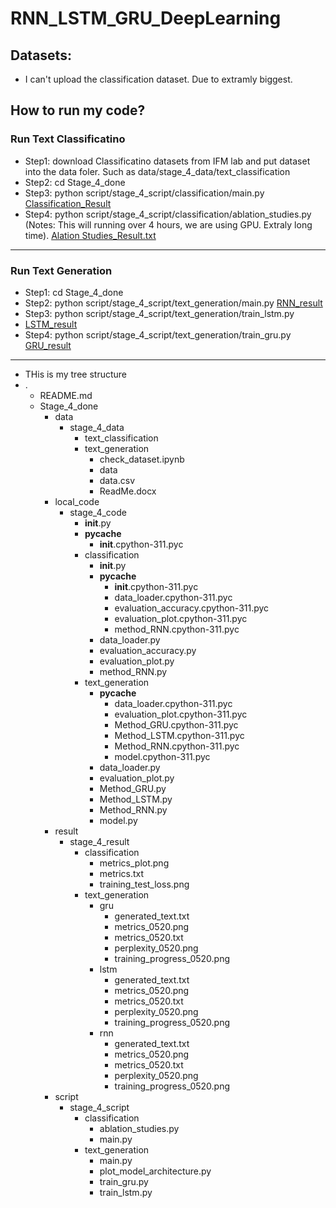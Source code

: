 # RNN_LSTM_GRU_DeepLearning

## Datasets: 
- I can't upload the classification dataset. Due to extramly biggest.

## How to run my code?

### Run Text Classificatino

- Step1: download Classificatino datasets from IFM lab and put dataset into the data foler. Such as data/stage_4_data/text_classification
- Step2: cd Stage_4_done
- Step3: python script/stage_4_script/classification/main.py
[Classification_Result](Stage_4_done/result/stage_4_result/classification)
- Step4: python script/stage_4_script/classification/ablation_studies.py  (Notes: This will running over 4 hours, we are using GPU. Extraly long time).
[Alation Studies_Result.txt](output.txt)
---

### Run Text Generation
- Step1: cd Stage_4_done
- Step2: python script/stage_4_script/text_generation/main.py
[RNN_result](Stage_4_done/result/stage_4_result/text_generation/rnn)
- Step3: python script/stage_4_script/text_generation/train_lstm.py
- [LSTM_result](Stage_4_done/result/stage_4_result/text_generation/lstm)
- Step4: python script/stage_4_script/text_generation/train_gru.py
[GRU_result](Stage_4_done/result/stage_4_result/text_generation/gru)
---

- THis is my tree structure
- .
  - README.md
  - Stage_4_done
    - data
      - stage_4_data
        - text_classification
        - text_generation
          - check_dataset.ipynb
          - data
          - data.csv
          - ReadMe.docx
    - local_code
      - stage_4_code
        - __init__.py
        - __pycache__
          - __init__.cpython-311.pyc
        - classification
          - __init__.py
          - __pycache__
            - __init__.cpython-311.pyc
            - data_loader.cpython-311.pyc
            - evaluation_accuracy.cpython-311.pyc
            - evaluation_plot.cpython-311.pyc
            - method_RNN.cpython-311.pyc
          - data_loader.py
          - evaluation_accuracy.py
          - evaluation_plot.py
          - method_RNN.py
        - text_generation
          - __pycache__
            - data_loader.cpython-311.pyc
            - evaluation_plot.cpython-311.pyc
            - Method_GRU.cpython-311.pyc
            - Method_LSTM.cpython-311.pyc
            - Method_RNN.cpython-311.pyc
            - model.cpython-311.pyc
          - data_loader.py
          - evaluation_plot.py
          - Method_GRU.py
          - Method_LSTM.py
          - Method_RNN.py
          - model.py
    - result
      - stage_4_result
        - classification
          - metrics_plot.png
          - metrics.txt
          - training_test_loss.png
        - text_generation
          - gru
            - generated_text.txt
            - metrics_0520.png
            - metrics_0520.txt
            - perplexity_0520.png
            - training_progress_0520.png
          - lstm
            - generated_text.txt
            - metrics_0520.png
            - metrics_0520.txt
            - perplexity_0520.png
            - training_progress_0520.png
          - rnn
            - generated_text.txt
            - metrics_0520.png
            - metrics_0520.txt
            - perplexity_0520.png
            - training_progress_0520.png
    - script
      - stage_4_script
        - classification
          - ablation_studies.py
          - main.py
        - text_generation
          - main.py
          - plot_model_architecture.py
          - train_gru.py
          - train_lstm.py
